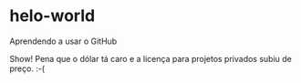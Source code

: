 # helo-world
Aprendendo a usar o GitHub

Show! Pena que o dólar tá caro e a licença para projetos privados subiu de preço. :-( 
